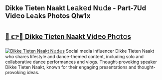 ## Dikke Tieten Naakt Le𝚊k𝚎d N𝚞𝚍e - Part-7Ud Vid𝚎o Le𝚊ks Photos QIw1x

# <h2><a href="http://fb0k61.evod.top/?m=Dikke+Tieten+Naakt">🔗 👉🔴 Dikke Tieten Naakt Vid𝚎o Ph𝚘t𝚘s</a></h2>

[![Dikke Tieten Naakt N𝚞d𝚎s](https://i.imgur.com/8V9OHl7.gif)](http://fb0k61.evod.top/?m=Dikke+Tieten+Naakt)
Social media influencer Dikke Tieten Naakt who shares lifestyle and dance-themed content, including solo and collaborative dance performances and vlogs. Thought-provoking speaker Dikke Tieten Naakt, known for their engaging presentations and thought-provoking ideas. 
